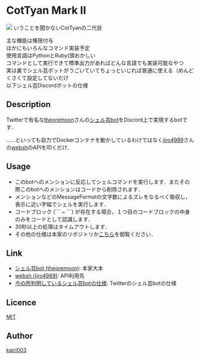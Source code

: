 CotTyan Mark II
====

![](https://www.repo.approvers.dev/g2058.png)
いうことを聞かないCotTyanの二代目  

主な機能は権限付与  
ほかにもいろんなコマンド実装予定  
使用言語はPythonとRuby(頭おかしい  
コマンドとして実行できて標準出力があればどんな言語でも実装可能なやつ  
実は裏でシェル芸ボットがうごいていてちょっといじれば普通に使える（めんどくさくて設定してないだけ  
以下シェル芸Discordボットの仕様  

## Description
Twitterで有名な[theoremoon](https://github.com/theoremoon)さんの[シェル芸bot](https://github.com/theoremoon/ShellgeiBot)をDiscord上で実現するbotです．

......といっても自力でDockerコンテナを動かしているわけではなく[jiro4989](https://github.com/jiro4989)さんの[websh](https://github.com/jiro4989/websh)のAPIを叩くだけ．


## Usage
- このbotへのメンションに反応してシェルコマンドを実行します．またその際このbotへのメンションはコードから削除されます．
- メンションなどのMessageFormatの文字数によるズレをなるべく吸収し，表示に近い字幅でシェルを実行します．
- コードブロック (\`\`\` ~ \`\`\`) が存在する場合，１つ目のコードブロックの中身のみをコードとして認識します．
- 30秒以上の処理はタイムアウトします．
- その他の仕様は本家のリポジトリか[こちら](https://furutsuki.hatenablog.com/entry/2018/07/13/221806)を御覧ください．



## Link
- [シェル芸bot (theoremoon)](https://github.com/theoremoon/ShellgeiBot): 本家大本
- [websh (jiro4989)](https://github.com/jiro4989/websh): API利用先
- [今の所判明しているシェル芸botの仕様](https://furutsuki.hatenablog.com/entry/2018/07/13/221806): Twitterのシェル芸botの仕様


## Licence

[MIT](https://github.com/tcnksm/tool/blob/master/LICENCE)

## Author

[kairi003](https://github.com/kairi003)

